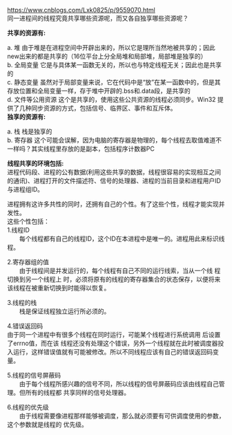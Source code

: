 https://www.cnblogs.com/Lxk0825/p/9559070.html  
同一进程间的线程究竟共享哪些资源呢，而又各自独享哪些资源呢？    

**共享的资源有:**   

a. 堆  由于堆是在进程空间中开辟出来的，所以它是理所当然地被共享的；因此new出来的都是共享的（16位平台上分全局堆和局部堆，局部堆是独享的）  
b. 全局变量 它是与具体某一函数无关的，所以也与特定线程无关；因此也是共享的  
c. 静态变量 虽然对于局部变量来说，它在代码中是“放”在某一函数中的，但是其存放位置和全局变量一样，存于堆中开辟的.bss和.data段，是共享的  
d. 文件等公用资源  这个是共享的，使用这些公共资源的线程必须同步。Win32 提供了几种同步资源的方式，包括信号、临界区、事件和互斥体。  
**独享的资源有:**  

a. 栈 栈是独享的  
b. 寄存器  这个可能会误解，因为电脑的寄存器是物理的，每个线程去取值难道不一样吗？其实线程里存放的是副本，包括程序计数器PC  

**线程共享的环境包括:**  
进程代码段、进程的公有数据(利用这些共享的数据，线程很容易的实现相互之间的通讯)、进程打开的文件描述符、信号的处理器、进程的当前目录和进程用户ID与进程组ID。  
 
进程拥有这许多共性的同时，还拥有自己的个性。有了这些个性，线程才能实现并发性。  
这些个性包括：  
1.线程ID  
　　每个线程都有自己的线程ID，这个ID在本进程中是唯一的。进程用此来标识线程。    
 
2.寄存器组的值    
　　由于线程间是并发运行的，每个线程有自己不同的运行线索，当从一个线 程切换到另一个线程上 时，必须将原有的线程的寄存器集合的状态保存，以便将来该线程在被重新切换到时能得以恢复。    
 
3.线程的栈    
　　栈是保证线程独立运行所必须的。    
 
4.错误返回码  
      由于同一个进程中有很多个线程在同时运行，可能某个线程进行系统调用 后设置了errno值，而在该 线程还没有处理这个错误，另外一个线程就在此时被调度器投入运行，这样错误值就有可能被修改。所以不同线程应该有自己的错误返回码变量。    
 
5.线程的信号屏蔽码  
　　由于每个线程所感兴趣的信号不同，所以线程的信号屏蔽码应该由线程自己管理。但所有的线程都 共享同样的信号处理器。    

6.线程的优先级  
　　由于线程需要像进程那样能够被调度，那么就必须要有可供调度使用的参数，这个参数就是线程的 优先级。     
